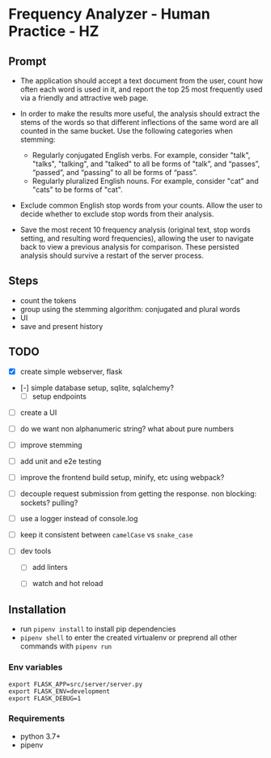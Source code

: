 # Frequency Analyzer - Human Practice - HZ

## Prompt
- The application should accept a text document from the user, count how often each word is used in it, and report the top 25 most frequently used via a friendly and attractive web page.
- In order to make the results more useful, the analysis should extract the stems of the words so that different inflections of the same word are all counted in the same bucket. Use the following categories when stemming:
  - Regularly conjugated English verbs. For example, consider "talk", "talks", "talking", and "talked" to all be forms of "talk”, and “passes”, “passed”, and “passing” to all be forms of “pass”.
  - Regularly pluralized English nouns. For example, consider "cat" and "cats" to be forms of "cat".

- Exclude common English stop words from your counts. Allow the user to decide whether to exclude stop words from their analysis.
- Save the most recent 10 frequency analysis (original text, stop words setting, and resulting word frequencies), allowing the user to navigate back to view a previous analysis for comparison.
These persisted analysis should survive a restart of the server process.


## Steps
- count the tokens
- group using the stemming algorithm: conjugated and plural words
- UI
- save and present history

## TODO
- [x] create simple webserver, flask
- [-] simple database setup, sqlite, sqlalchemy?
  - [ ] setup endpoints
- [ ] create a UI

- [ ] do we want non alphanumeric string? what about pure numbers

- [ ] improve stemming
- [ ] add unit and e2e testing
- [ ] improve the frontend build setup, minify, etc using webpack?
- [ ] decouple request submission from getting the response. non blocking: sockets? pulling?
- [ ] use a logger instead of console.log
- [ ] keep it consistent between `camelCase` vs `snake_case`
- [ ] dev tools
  - [ ] add linters
  - [ ] watch and hot reload



## Installation
- run `pipenv install` to install pip dependencies
- `pipenv shell` to enter the created virtualenv or preprend all other commands with `pipenv run`

### Env variables
```
export FLASK_APP=src/server/server.py
export FLASK_ENV=development
export FLASK_DEBUG=1
```

### Requirements
- python 3.7+
- pipenv
